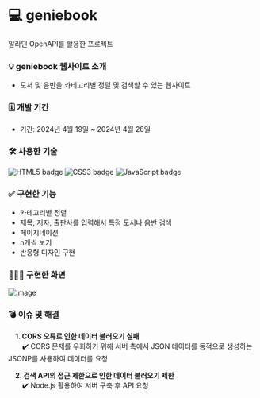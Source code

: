 # 💻 geniebook
알라딘 OpenAPI를 활용한 프로젝트
### 💡 geniebook 웹사이트 소개
- 도서 및 음반을 카테고리별 정렬 및 검색할 수 있는 웹사이트 
### 🗓️ 개발 기간
- 기간: 2024년 4월 19일 ~ 2024년 4월 26일

### 🛠️ 사용한 기술
 ![HTML5 badge](https://img.shields.io/badge/HTML5-E34F26?style=for-the-badge&logo=html5&logoColor=white) 
 ![CSS3 badge](https://img.shields.io/badge/CSS3-1572B6?style=for-the-badge&logo=css3&logoColor=white) 
 ![JavaScript badge](https://img.shields.io/badge/JavaScript-F7DF1E?style=for-the-badge&logo=JavaScript&logoColor=black)
### ✅ 구현한 기능
- 카테고리별 정렬
- 제목, 저자, 출판사를 입력해서 특정 도서나 음반 검색
- 페이지네이션
- n개씩 보기
- 반응형 디자인 구현
### 👩🏻‍💻 구현한 화면
![image](https://github.com/newjinny/geniebook/assets/91702975/364ca525-c494-4b1b-ba77-f60ccce3d6eb)
### 💣 이슈 및 해결
&emsp;**1. CORS 오류로 인한 데이터 불러오기 실패**  
&emsp;&emsp;✔️ CORS 문제를 우회하기 위해 서버 측에서 JSON 데이터를 동적으로 생성하는 JSONP를 사용하여 데이터를 요청

&emsp;**2. 검색 API의 접근 제한으로 인한 데이터 불러오기 제한**  
&emsp;&emsp;✔️ Node.js 활용하여 서버 구축 후 API 요청
